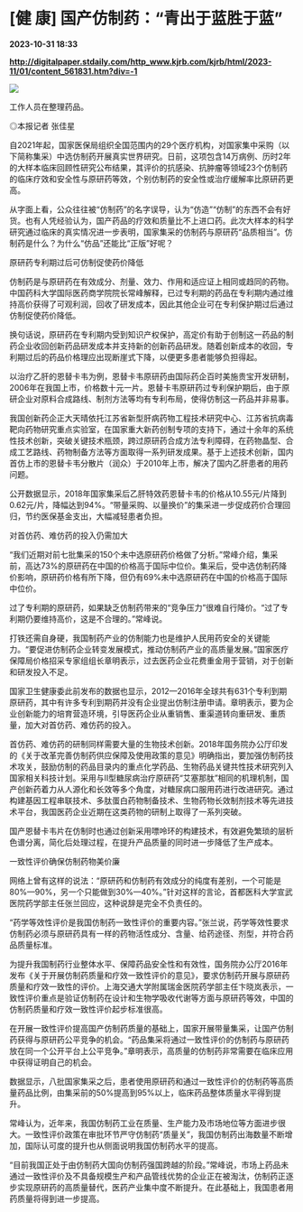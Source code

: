 # [健 康] 国产仿制药：“青出于蓝胜于蓝”

**2023-10-31 18:33**

**http://digitalpaper.stdaily.com/http_www.kjrb.com/kjrb/html/2023-11/01/content_561831.htm?div=-1**

![](http://digitalpaper.stdaily.com/http_www.kjrb.com/kjrb/images/2023-11/01/08/3550316_wangty1_1698740010526_b.jpg)

工作人员在整理药品。

 ◎本报记者 张佳星

 自2021年起，国家医保局组织全国范围内的29个医疗机构，对国家集中采购（以下简称集采）中选仿制药开展真实世界研究。日前，这项包含14万病例、历时2年的大样本临床回顾性研究公布结果，其评价的抗感染、抗肿瘤等领域23个仿制药的临床疗效和安全性与原研药等效，个别仿制药的安全性或治疗缓解率比原研药更高。

 从字面上看，公众往往被“仿制药”的名字误导，认为“仿造”“仿制”的东西不会有好货。也有人凭经验认为，国产药品的疗效和质量比不上进口药。此次大样本的科学研究通过临床的真实情况进一步表明，国家集采的仿制药与原研药“品质相当”。仿制药是什么？为什么“仿品”还能比“正版”好呢？

 原研药专利期过后可仿制促使药价降低

 仿制药是与原研药在有效成分、剂量、效力、作用和适应证上相同或趋同的药物。中国药科大学国际医药商学院院长常峰解释，已过专利期的药品在专利期内通过维持高价获得了可观利润，回收了研发成本，因此其他企业可在专利保护期过后通过仿制促使药价降低。

 换句话说，原研药在专利期内受到知识产权保护，高定价有助于创制这一药品的制药企业收回创新药品研发成本并支持新的创新药品研发。随着创新成本的收回，专利期过后的药品价格理应出现断崖式下降，以便更多患者能够负担得起。

 以治疗乙肝的恩替卡韦为例，恩替卡韦原研药由国际药企百时美施贵宝开发研制，2006年在我国上市，价格数十元一片。恩替卡韦原研药过专利保护期后，由于原研企业对原料合成路线、制剂方法等均有专利布局，使得仿制这一药品并非易事。

 我国创新药企正大天晴依托江苏省新型肝病药物工程技术研究中心、江苏省抗病毒靶向药物研究重点实验室，在国家重大新药创制专项的支持下，通过十余年的系统性技术创新，突破关键技术瓶颈，跨过原研药合成方法专利障碍，在药物晶型、合成工艺路线、药物制备方法等方面取得一系列研发成果。基于上述技术创新，国内首仿上市的恩替卡韦分散片（润众）于2010年上市，解决了国内乙肝患者的用药问题。

 公开数据显示，2018年国家集采后乙肝特效药恩替卡韦的价格从10.55元/片降到0.62元/片，降幅达到94%。“带量采购、以量换价”的集采进一步促成药价合理回归，节约医保基金支出，大幅减轻患者负担。

 对首仿药、难仿药的投入仍需加大

 “我们近期对前七批集采的150个未中选原研药价格做了分析。”常峰介绍，集采前，高达73%的原研药在中国的价格高于国际中位价。集采后，受中选仿制药降价影响，原研药价格有所下降，但仍有69%未中选原研药在中国的价格高于国际中位价。

 过了专利期的原研药，如果缺乏仿制药带来的“竞争压力”很难自行降价。“过了专利期仍要维持高价，这是不合理的。”常峰说。

 打铁还需自身硬，我国制药产业的仿制能力也是维护人民用药安全的关键能力。“要促进仿制药企业转变发展模式，推动仿制药产业的高质量发展。”国家医疗保障局价格招采专家组组长章明表示，过去医药企业花费重金用于营销，对于创新和研发投入不足。

 国家卫生健康委此前发布的数据也显示，2012—2016年全球共有631个专利到期原研药，其中有许多专利到期药并没有企业提出仿制注册申请。章明表示，要为企业创新能力的培育营造环境，引导医药企业从重销售、重渠道转向重研发、重质量，加大对首仿药、难仿药的投入。

 首仿药、难仿药的研制同样需要大量的生物技术创新。2018年国务院办公厅印发的《关于改革完善仿制药供应保障及使用政策的意见》明确指出，要加强仿制药技术攻关，鼓励仿制的药品目录内的重点化学药品、生物药品关键共性技术研究列入国家相关科技计划。采用与Ⅱ型糖尿病治疗原研药“艾塞那肽”相同的机理机制，国产创新药着力从人源化和长效等多个角度，对糖尿病口服用药进行改进研究。通过构建基因工程串联技术、多肽蛋白药物制备技术、生物药物长效制剂技术等先进技术平台，我国医药企业近期在这类药物的研制上取得了一系列突破。

 国产恩替卡韦片在仿制时也通过创新采用嘌呤环的构建技术，有效避免繁琐的层析色谱分离，简化后处理过程，在提升产品质量的同时进一步降低了生产成本。

 一致性评价确保仿制药物美价廉

 网络上曾有这样的说法：“原研药和仿制药有效成分的纯度有差别，一个可能是80%—90%，另一个只能做到30%—40%。”针对这样的言论，首都医科大学宣武医院药学部主任张兰回应，这种说辞是完全不负责任的。

 “药学等效性评价是我国仿制药一致性评价的重要内容。”张兰说，药学等效性要求仿制药必须与原研药具有一样的药物活性成分、含量、给药途径、剂型，并符合药品质量标准。

 为提升我国制药行业整体水平、保障药品安全性和有效性，国务院办公厅2016年发布《关于开展仿制药质量和疗效一致性评价的意见》，要求仿制药开展与原研药质量和疗效一致性的评价。上海交通大学附属瑞金医院药学部主任卞晓岚表示，一致性评价重点是验证仿制药在设计和生物学吸收代谢等方面与原研药等效，中国的仿制药质量和疗效一致性评价起步标准很高。

 在开展一致性评价提高国产仿制药质量的基础上，国家开展带量集采，让国产仿制药获得与原研药公平竞争的机会。“药品集采将通过一致性评价的仿制药与原研药放在同一个公开平台上公平竞争。”章明表示，高质量的仿制药非常需要在临床应用中获得证明自己的机会。

 数据显示，八批国家集采之后，患者使用原研药和通过一致性评价的仿制药等高质量药品比例，由集采前的50%提高到95%以上，临床药品整体质量水平得到提升。

 常峰认为，近年来，我国仿制药工业在质量、生产能力及市场地位等方面进步很大。一致性评价政策在审批环节严守仿制药“质量关”，我国仿制药出海数量不断增加，国际认可度的提升也从侧面说明我国仿制药水平的提高。

 “目前我国正处于由仿制药大国向仿制药强国跨越的阶段。”常峰说，市场上药品未通过一致性评价及不具备规模生产和产品管线优势的企业正在被淘汰，仿制药正逐步实现原研药的高质量替代，医药产业集中度不断提升。在此基础上，我国患者用药质量将得到进一步提高。